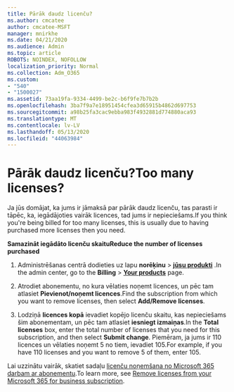 ```yaml
---
title: Pārāk daudz licenču?
ms.author: cmcatee
author: cmcatee-MSFT
manager: mnirkhe
ms.date: 04/21/2020
ms.audience: Admin
ms.topic: article
ROBOTS: NOINDEX, NOFOLLOW
localization_priority: Normal
ms.collection: Adm_O365
ms.custom:
- "540"
- "1500027"
ms.assetid: 73aa19fa-9334-4499-be2c-b6f9fe7b7b2b
ms.openlocfilehash: 3ba7f9a7e18951454cfea3d65915b4862d697753
ms.sourcegitcommit: a98b25fa3cac9ebba983f4932881d774880aca93
ms.translationtype: MT
ms.contentlocale: lv-LV
ms.lasthandoff: 05/13/2020
ms.locfileid: "44063984"
---
```

# <a name="too-many-licenses"></a><span data-ttu-id="055eb-102">Pārāk daudz licenču?</span><span class="sxs-lookup"><span data-stu-id="055eb-102">Too many licenses?</span></span>

<span data-ttu-id="055eb-103">Ja jūs domājat, ka jums ir jāmaksā par pārāk daudz licenču, tas parasti ir tāpēc, ka, iegādājoties vairāk licences, tad jums ir nepieciešams.</span><span class="sxs-lookup"><span data-stu-id="055eb-103">If you think you're being billed for too many licenses, this is usually due to having purchased more licenses then you need.</span></span>
  
<span data-ttu-id="055eb-104">**Samazināt iegādāto licenču skaitu**</span><span class="sxs-lookup"><span data-stu-id="055eb-104">**Reduce the number of licenses purchased**</span></span>
  
1. <span data-ttu-id="055eb-105">Administrēšanas centrā dodieties uz lapu **norēķinu** \> **[jūsu produkti](https://go.microsoft.com/fwlink/p/?linkid=842054)** .</span><span class="sxs-lookup"><span data-stu-id="055eb-105">In the admin center, go to the **Billing** \> **[Your products](https://go.microsoft.com/fwlink/p/?linkid=842054)** page.</span></span>

2. <span data-ttu-id="055eb-106">Atrodiet abonementu, no kura vēlaties noņemt licences, un pēc tam atlasiet **Pievienot/noņemt licences**.</span><span class="sxs-lookup"><span data-stu-id="055eb-106">Find the subscription from which you want to remove licenses, then select **Add/Remove licenses**.</span></span>

3. <span data-ttu-id="055eb-107">Lodziņā **licences kopā** ievadiet kopējo licenču skaitu, kas nepieciešams šim abonementam, un pēc tam atlasiet **iesniegt izmaiņas**.</span><span class="sxs-lookup"><span data-stu-id="055eb-107">In the **Total licenses** box, enter the total number of licenses that you need for this subscription, and then select **Submit change**.</span></span> <span data-ttu-id="055eb-108">Piemēram, ja jums ir 110 licences un vēlaties noņemt 5 no tiem, ievadiet 105.</span><span class="sxs-lookup"><span data-stu-id="055eb-108">For example, if you have 110 licenses and you want to remove 5 of them, enter 105.</span></span>

<span data-ttu-id="055eb-109">Lai uzzinātu vairāk, skatiet sadaļu [licenču noņemšana no Microsoft 365 darbam ar abonementu](https://docs.microsoft.com/office365/admin/subscriptions-and-billing/remove-licenses-from-subscription).</span><span class="sxs-lookup"><span data-stu-id="055eb-109">To learn more, see [Remove licenses from your Microsoft 365 for business subscription](https://docs.microsoft.com/office365/admin/subscriptions-and-billing/remove-licenses-from-subscription).</span></span>